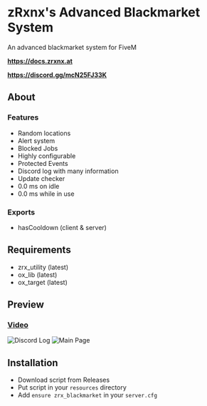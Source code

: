 # zRxnx's Advanced Blackmarket System

An advanced blackmarket system for FiveM

**https://docs.zrxnx.at**

**https://discord.gg/mcN25FJ33K**

## About

### Features

- Random locations
- Alert system
- Blocked Jobs
- Highly configurable
- Protected Events
- Discord log with many information
- Update checker
- 0.0 ms on idle
- 0.0 ms while in use

### Exports

- hasCooldown (client & server)

## Requirements

- zrx_utility (latest)
- ox_lib (latest)
- ox_target (latest)

## Preview

### [Video](https://youtu.be/zmjMAVbzn8M?si=xQVU_vrsMFvLIzIe)

![Discord Log](https://i.imgur.com/TDfftS2.png)
![Main Page](https://i.imgur.com/7nNtYbp.png)

## Installation

- Download script from Releases
- Put script in your `resources` directory
- Add `ensure zrx_blackmarket` in your `server.cfg`
